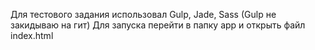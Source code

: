 Для тестового задания использовал Gulp, Jade, Sass (Gulp не закидываю на гит)
Для запуска перейти в папку app и открыть файл index.html